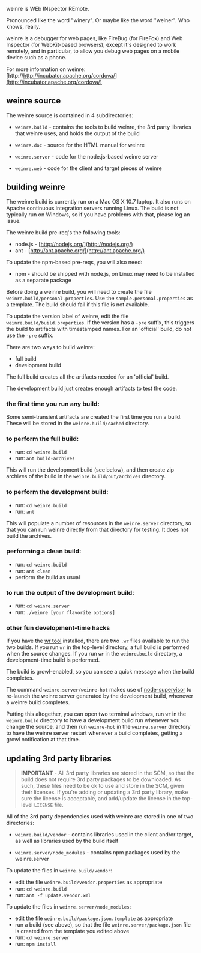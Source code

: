 <!--
 * Licensed to the Apache Software Foundation (ASF) under one
 * or more contributor license agreements.  See the NOTICE file
 * distributed with this work for additional information
 * regarding copyright ownership.  The ASF licenses this file
 * to you under the Apache License, Version 2.0 (the
 * "License"); you may not use this file except in compliance
 * with the License.  You may obtain a copy of the License at
 *
 *     http://www.apache.org/licenses/LICENSE-2.0
 *
 * Unless required by applicable law or agreed to in writing,
 * software distributed under the License is distributed on an
 * "AS IS" BASIS, WITHOUT WARRANTIES OR CONDITIONS OF ANY
 * KIND, either express or implied.  See the License for the
 * specific language governing permissions and limitations
 * under the License.
-->

weinre is WEb INspector REmote.

Pronounced like the word "winery". Or maybe like the word "weiner". 
Who knows, really.

weinre is a debugger for web pages, 
like FireBug (for FireFox) and Web Inspector (for WebKit-based browsers), 
except it's designed to work remotely, and in particular, 
to allow you debug web pages on a mobile device such as a phone.

For more information on weinre:
[http://http://incubator.apache.org/cordova/](http://incubator.apache.org/cordova/)

weinre source
-------------

The weinre source is contained in 4 subdirectories:

* `weinre.build` - contains the tools to build weinre, the 3rd party libraries
that weinre uses, and holds the output of the build

* `weinre.doc` - source for the HTML manual for weinre

* `weinre.server` - code for the node.js-based weinre server

* `weinre.web` - code for the client and target pieces of weinre


building weinre
---------------

The weinre build is currently run on a Mac OS X 10.7 laptop.  It also runs on 
Apache continuous integration servers running Linux.  The build is not 
typically run on Windows, so if you have problems with that, please log an 
issue.  

The weinre build pre-req's the following tools:

* node.js - [http://nodejs.org/](http://nodejs.org/)
* ant - [http://ant.apache.org/](http://ant.apache.org/)

To update the npm-based pre-reqs, you will also need:

* npm - should be shipped with node.js, on Linux may need to be installed as a 
separate package 

Before doing a weinre build, you will need to create the file
`weinre.build/personal.properties`.  Use the `sample.personal.properties` as a 
template. The build should fail if this file is not available.

To update the version label of weinre, edit the file 
`weinre.build/build.properties`.  If the version has a `-pre` suffix, this 
triggers the build to artifacts with timestamped names.  For an 'official' 
build, do not use the `-pre` suffix.

There are two ways to build weinre:

* full build
* development build

The full build creates all the artifacts needed for an 'official' build.

The development build just creates enough artifacts to test the code.

### the first time you run any build: ###

Some semi-transient artifacts are created the first time you run a build.
These will be stored in the `weinre.build/cached` directory.

### to perform the full build: ###

* run: `cd weinre.build`
* run: `ant build-archives`

This will run the development build (see below), and then create zip archives 
of the build in the `weinre.build/out/archives` directory.

### to perform the development build: ###

* run: `cd weinre.build`
* run: `ant`

This will populate a number of resources in the `weinre.server` directory, so 
that you can run weinre directly from that directory for testing.  It does not 
build the archives.

### performing a clean build: ###

* run: `cd weinre.build`
* run: `ant clean`
* perform the build as usual

### to run the output of the development build: ###

* run: `cd weinre.server`
* run: `./weinre [your flavorite options]`

### other fun development-time hacks ###

If you have the [wr tool](https://github.com/pmuellr/wr) installed, there are
two `.wr` files available to run the two builds.  If you run `wr` in the 
top-level directory, a full build is performed when the source changes.  If you 
run `wr` in the `weinre.build` directory, a development-time build is 
performed.

The build is growl-enabled, so you can see a quick message when the build 
completes.

The command `weinre.server/weinre-hot` makes use of
[node-supervisor](https://github.com/isaacs/node-supervisor) to re-launch the
weinre server generated by the development build, whenever a weinre build
completes.

Putting this altogether, you can open two terminal windows, run `wr` in the 
`weinre.build` directory to have a development build run whenever you change 
the source, and then run `weinre-hot` in the `weinre.server` directory to have 
the weinre server restart whenever a build completes, getting a growl 
notification at that time.

updating 3rd party libraries
-----------------------------

> **IMPORTANT** - All 3rd party libraries are stored in the SCM, so that the 
build does not require 3rd party packages to be downloaded.  As such, these 
files need to be ok to use and store in the SCM, given their licenses.  If 
you're adding or updating a 3rd party library, make sure the license is 
acceptable, and add/update the license in the top-level `LICENSE` file.

All of the 3rd party dependencies used with weinre are stored in one of two 
directories:

* `weinre.build/vendor` - contains libraries used in the client and/or target,
as well as libraries used by the build itself

* `weinre.server/node_modules` - contains npm packages used by the weinre.server

To update the files in `weinre.build/vendor`:

* edit the file `weinre.build/vendor.properties` as appropriate
* run: `cd weinre.build`
* run: `ant -f update.vendor.xml`

To update the files in `weinre.server/node_modules`:

* edit the file `weinre.build/package.json.template` as appropriate
* run a build (see above), so that the file `weinre.server/package.json` file is created
from the template you edited above
* run: `cd weinre.server`
* run: `npm install`